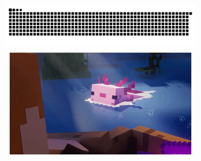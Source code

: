 <p align="center">
  <img src="https://github.com/sahmlo/sahmlo/blob/output/github-contribution-grid-snake-dark.svg" alt="snake gif" />
</p>
<p align="center">
  <img src="https://github.com/sahmlo/sahmlo/blob/main/Good%20Morning%20Hello%20GIF%20by%20Minecraft.gif" alt="Sara Melo" />
</p>
